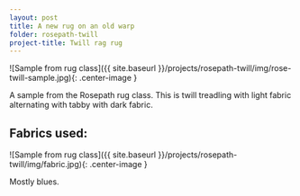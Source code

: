 ```yaml
---
layout: post
title: A new rug on an old warp
folder: rosepath-twill
project-title: Twill rag rug
---
```

![Sample from rug class]({{ site.baseurl }}/projects/rosepath-twill/img/rose-twill-sample.jpg){: .center-image }

A sample from the Rosepath rug class. This is twill treadling with light fabric alternating with tabby with dark fabric.

## Fabrics used:
![Sample from rug class]({{ site.baseurl }}/projects/rosepath-twill/img/fabric.jpg){: .center-image }

Mostly blues.